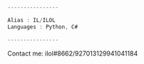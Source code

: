 ```c#
----------------

Alias : IL/ILOL
Languages : Python, C#

----------------
```
Contact me: ilol#8662/927013129941041184
